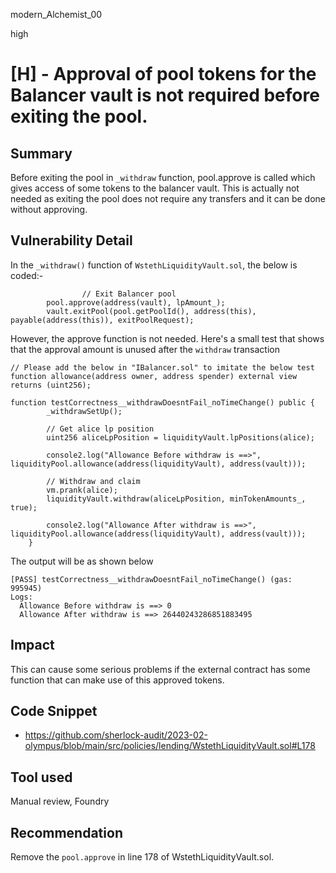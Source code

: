 modern_Alchemist_00

high

# [H] - Approval of pool tokens for the Balancer vault is not required before exiting the pool.

## Summary
Before exiting the pool in `_withdraw` function, pool.approve is called which gives access of some tokens to the balancer vault.
This is actually not needed as exiting the pool does not require any transfers and it can be done without approving.

## Vulnerability Detail
In the `_withdraw()` function of `WstethLiquidityVault.sol`, the below is coded:-
```solidity
				// Exit Balancer pool
        pool.approve(address(vault), lpAmount_);
        vault.exitPool(pool.getPoolId(), address(this), payable(address(this)), exitPoolRequest);
```
However, the approve function is not needed.
Here's a small test that shows that the approval amount is unused after the `withdraw` transaction
```solidity
// Please add the below in "IBalancer.sol" to imitate the below test
function allowance(address owner, address spender) external view returns (uint256);

function testCorrectness__withdrawDoesntFail_noTimeChange() public {
        _withdrawSetUp();

        // Get alice lp position
        uint256 aliceLpPosition = liquidityVault.lpPositions(alice);

        console2.log("Allowance Before withdraw is ==>", liquidityPool.allowance(address(liquidityVault), address(vault)));
        
        // Withdraw and claim
        vm.prank(alice);
        liquidityVault.withdraw(aliceLpPosition, minTokenAmounts_, true);

        console2.log("Allowance After withdraw is ==>", liquidityPool.allowance(address(liquidityVault), address(vault)));
    }
```
The output will be as shown below
```solidity
[PASS] testCorrectness__withdrawDoesntFail_noTimeChange() (gas: 995945)
Logs:
  Allowance Before withdraw is ==> 0
  Allowance After withdraw is ==> 26440243286851883495
```

## Impact
This can cause some serious problems if the external contract has some function that can make use of this approved tokens.

## Code Snippet
- https://github.com/sherlock-audit/2023-02-olympus/blob/main/src/policies/lending/WstethLiquidityVault.sol#L178

## Tool used
Manual review, Foundry

## Recommendation
Remove the `pool.approve` in line 178 of WstethLiquidityVault.sol.